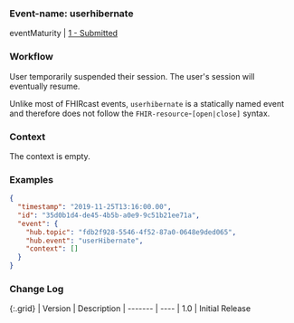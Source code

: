 ### Event-name: userhibernate

eventMaturity | [1 - Submitted](3-1-2-eventmaturitymodel.html)

### Workflow

User temporarily suspended their session. The user's session will eventually resume.
 
Unlike most of FHIRcast events, `userhibernate` is a statically named event and therefore does not follow the `FHIR-resource`-`[open|close]` syntax.

### Context

The context is empty.

### Examples

```json
{
  "timestamp": "2019-11-25T13:16:00.00",
  "id": "35d0b1d4-de45-4b5b-a0e9-9c51b21ee71a",
  "event": {
    "hub.topic": "fdb2f928-5546-4f52-87a0-0648e9ded065",
    "hub.event": "userHibernate",
    "context": []
  }
}
```

### Change Log

{:.grid}
| Version | Description
| ------- | ----
| 1.0     | Initial Release
